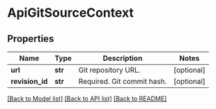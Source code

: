# ApiGitSourceContext

## Properties
Name | Type | Description | Notes
------------ | ------------- | ------------- | -------------
**url** | **str** | Git repository URL. | [optional] 
**revision_id** | **str** | Required. Git commit hash. | [optional] 

[[Back to Model list]](../README.md#documentation-for-models) [[Back to API list]](../README.md#documentation-for-api-endpoints) [[Back to README]](../README.md)


